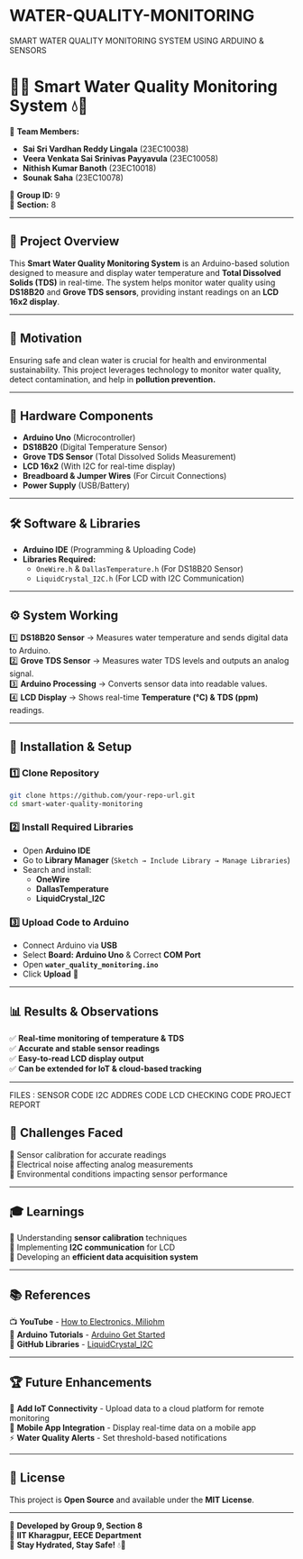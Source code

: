 # WATER-QUALITY-MONITORING
SMART WATER QUALITY MONITORING SYSTEM USING ARDUINO &amp; SENSORS


# 🌊💧 **Smart Water Quality Monitoring System** 💧🌊  

📌 **Team Members:**  
- **Sai Sri Vardhan Reddy Lingala** (23EC10038)  
- **Veera Venkata Sai Srinivas Payyavula** (23EC10058)  
- **Nithish Kumar Banoth** (23EC10018)  
- **Sounak Saha** (23EC10078)  

📌 **Group ID:** 9  
📌 **Section:** 8  

---  

## 🚀 **Project Overview**  
This **Smart Water Quality Monitoring System** is an Arduino-based solution designed to measure and display water temperature and **Total Dissolved Solids (TDS)** in real-time. The system helps monitor water quality using **DS18B20** and **Grove TDS sensors**, providing instant readings on an **LCD 16x2 display**.  

---  

## 🎯 **Motivation**  
Ensuring safe and clean water is crucial for health and environmental sustainability. This project leverages technology to monitor water quality, detect contamination, and help in **pollution prevention.**  

---  

## 🔧 **Hardware Components**  
- **Arduino Uno** (Microcontroller)  
- **DS18B20** (Digital Temperature Sensor)  
- **Grove TDS Sensor** (Total Dissolved Solids Measurement)  
- **LCD 16x2** (With I2C for real-time display)  
- **Breadboard & Jumper Wires** (For Circuit Connections)  
- **Power Supply** (USB/Battery)  

---  

## 🛠 **Software & Libraries**  
- **Arduino IDE** (Programming & Uploading Code)  
- **Libraries Required:**  
  - `OneWire.h` & `DallasTemperature.h` (For DS18B20 Sensor)  
  - `LiquidCrystal_I2C.h` (For LCD with I2C Communication)  

---  

## ⚙️ **System Working**  
1️⃣ **DS18B20 Sensor** → Measures water temperature and sends digital data to Arduino.  
2️⃣ **Grove TDS Sensor** → Measures water TDS levels and outputs an analog signal.  
3️⃣ **Arduino Processing** → Converts sensor data into readable values.  
4️⃣ **LCD Display** → Shows real-time **Temperature (°C) & TDS (ppm)** readings.  

---  

## 📝 **Installation & Setup**  
### 1️⃣ **Clone Repository**  
```sh
git clone https://github.com/your-repo-url.git
cd smart-water-quality-monitoring
```
### 2️⃣ **Install Required Libraries**  
- Open **Arduino IDE**  
- Go to **Library Manager** (`Sketch → Include Library → Manage Libraries`)  
- Search and install:  
  - **OneWire**  
  - **DallasTemperature**  
  - **LiquidCrystal_I2C**  

### 3️⃣ **Upload Code to Arduino**  
- Connect Arduino via **USB**  
- Select **Board: Arduino Uno** & Correct **COM Port**  
- Open **`water_quality_monitoring.ino`**  
- Click **Upload** 🚀  

---  

## 📊 **Results & Observations**  
✅ **Real-time monitoring of temperature & TDS**  
✅ **Accurate and stable sensor readings**  
✅ **Easy-to-read LCD display output**  
✅ **Can be extended for IoT & cloud-based tracking**  

---  


FILES :
SENSOR CODE 
I2C ADDRES CODE
LCD CHECKING CODE
PROJECT REPORT 




## 🚧 **Challenges Faced**  
🔹 Sensor calibration for accurate readings  
🔹 Electrical noise affecting analog measurements  
🔹 Environmental conditions impacting sensor performance  

---  

## 🎓 **Learnings**  
🔸 Understanding **sensor calibration** techniques  
🔸 Implementing **I2C communication** for LCD  
🔸 Developing an **efficient data acquisition system**  

---  

## 📚 **References**  
📺 **YouTube** - [How to Electronics, Miliohm](https://www.youtube.com)  
📖 **Arduino Tutorials** - [Arduino Get Started](https://arduinogetstarted.com)  
📂 **GitHub Libraries** - [LiquidCrystal_I2C](https://github.com/lucasmaziero/LiquidCrystal_I2C)  

---  

## 🏆 **Future Enhancements**  
🚀 **Add IoT Connectivity** - Upload data to a cloud platform for remote monitoring  
📲 **Mobile App Integration** - Display real-time data on a mobile app  
⚡ **Water Quality Alerts** - Set threshold-based notifications  

---

## 📜 **License**  
This project is **Open Source** and available under the **MIT License**.  

---

🔹 **Developed by Group 9, Section 8**  
🔹 **IIT Kharagpur, EECE Department**  
🔹 **Stay Hydrated, Stay Safe!** 💧🚀
